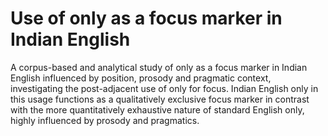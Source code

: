 # Use of only as a focus marker in Indian English

A corpus-based and analytical study of only as a focus marker in Indian English influenced by position, prosody and pragmatic context, investigating the post-adjacent use of only for focus. Indian English only in this usage functions as a qualitatively exclusive focus marker in contrast with the more quantitatively exhaustive nature of standard English only, highly influenced by prosody and pragmatics.
